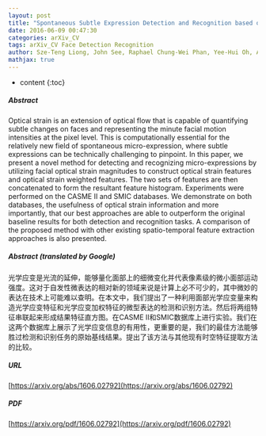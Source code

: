 ```yaml
---
layout: post
title: "Spontaneous Subtle Expression Detection and Recognition based on Facial Strain"
date: 2016-06-09 00:47:30
categories: arXiv_CV
tags: arXiv_CV Face Detection Recognition
author: Sze-Teng Liong, John See, Raphael Chung-Wei Phan, Yee-Hui Oh, Anh Cat Le Ngo, KokSheik Wong, Su-Wei Tan
mathjax: true
---
```


* content
{:toc}

##### Abstract
Optical strain is an extension of optical flow that is capable of quantifying subtle changes on faces and representing the minute facial motion intensities at the pixel level. This is computationally essential for the relatively new field of spontaneous micro-expression, where subtle expressions can be technically challenging to pinpoint. In this paper, we present a novel method for detecting and recognizing micro-expressions by utilizing facial optical strain magnitudes to construct optical strain features and optical strain weighted features. The two sets of features are then concatenated to form the resultant feature histogram. Experiments were performed on the CASME II and SMIC databases. We demonstrate on both databases, the usefulness of optical strain information and more importantly, that our best approaches are able to outperform the original baseline results for both detection and recognition tasks. A comparison of the proposed method with other existing spatio-temporal feature extraction approaches is also presented.

##### Abstract (translated by Google)
光学应变是光流的延伸，能够量化面部上的细微变化并代表像素级的微小面部运动强度。这对于自发性微表达的相对新的领域来说是计算上必不可少的，其中微妙的表达在技术上可能难以查明。在本文中，我们提出了一种利用面部光学应变量来构造光学应变特征和光学应变加权特征的微型表达的检测和识别方法。然后将两组特征串联起来形成结果特征直方图。在CASME II和SMIC数据库上进行实验。我们在这两个数据库上展示了光学应变信息的有用性，更重要的是，我们的最佳方法能够胜过检测和识别任务的原始基线结果。提出了该方法与其他现有时空特征提取方法的比较。

##### URL
[https://arxiv.org/abs/1606.02792](https://arxiv.org/abs/1606.02792)

##### PDF
[https://arxiv.org/pdf/1606.02792](https://arxiv.org/pdf/1606.02792)


